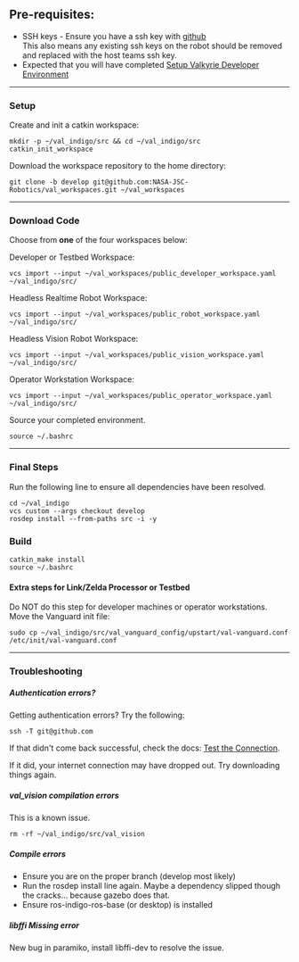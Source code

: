 ## Pre-requisites:
* SSH keys - Ensure you have a ssh key with [github](https://help.github.com/articles/generating-ssh-keys/)  
  This also means any existing ssh keys on the robot should be removed and replaced with the host teams ssh key.  
* Expected that you will have completed [Setup Valkyrie Developer Environment](Setup-Valkyrie-Developer-Environment)

***

### Setup
Create and init a catkin workspace:  

    mkdir -p ~/val_indigo/src && cd ~/val_indigo/src
    catkin_init_workspace
  
Download the workspace repository to the home directory:  

    git clone -b develop git@github.com:NASA-JSC-Robotics/val_workspaces.git ~/val_workspaces

***

### Download Code
Choose from **one** of the four workspaces below:  

Developer or Testbed Workspace:  

    vcs import --input ~/val_workspaces/public_developer_workspace.yaml ~/val_indigo/src/  

Headless Realtime Robot Workspace:  

    vcs import --input ~/val_workspaces/public_robot_workspace.yaml ~/val_indigo/src/  

Headless Vision Robot Workspace:  

    vcs import --input ~/val_workspaces/public_vision_workspace.yaml ~/val_indigo/src/  

Operator Workstation Workspace:  

    vcs import --input ~/val_workspaces/public_operator_workspace.yaml ~/val_indigo/src/  

Source your completed environment.  

    source ~/.bashrc

*** 

### Final Steps
Run the following line to ensure all dependencies have been resolved.

    cd ~/val_indigo
    vcs custom --args checkout develop
    rosdep install --from-paths src -i -y

### Build
    catkin_make install
    source ~/.bashrc

#### Extra steps for Link/Zelda Processor or Testbed
Do NOT do this step for developer machines or operator workstations. Move the Vanguard init file:  

    sudo cp ~/val_indigo/src/val_vanguard_config/upstart/val-vanguard.conf /etc/init/val-vanguard.conf

***
### Troubleshooting

##### Authentication errors?
Getting authentication errors? Try the following:  

    ssh -T git@github.com

If that didn't come back successful, check the docs: 
[Test the Connection](https://help.github.com/articles/generating-ssh-keys/#step-5-test-the-connection).

If it did, your internet connection may have dropped out. Try downloading things again.

##### val_vision compilation errors
This is a known issue.

    rm -rf ~/val_indigo/src/val_vision

##### Compile errors
* Ensure you are on the proper branch (develop most likely)
* Run the rosdep install line again. Maybe a dependency slipped though the cracks... because gazebo does that.
* Ensure ros-indigo-ros-base (or desktop) is installed

##### libffi Missing error
New bug in paramiko, install libffi-dev to resolve the issue.